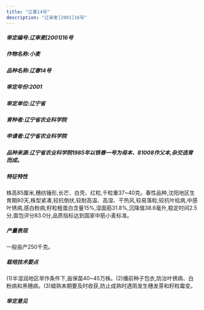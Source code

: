 ```yaml
---
title: "辽春14号"
description: "辽审麦[2001]16号"
---
```

##### 审定编号:辽审麦[2001]16号

##### 作物名称:小麦

##### 品种名称:辽春14号

##### 审定年份:2001

##### 审定单位:辽宁省

##### 育种者:辽宁省农业科学院

##### 申请者:辽宁省农业科学院

##### 品种来源:辽宁省农业科学院1985年以铁春一号为母本、81008作父本,杂交选育而成。

##### 特征特性
株高85厘米,穗纺锤形,长芒、白壳、红粒,千粒重37~40克。春性品种,沈阳地区生育期80天,株型紧凑,较抗倒伏,较耐高温、高湿、干热风,较易落粒;较抗叶枯病,中感叶锈病,感白粉病;籽粒粗蛋白含量15%,湿面筋31.8%,沉降值38.6毫升,稳定时间2.5分,面包评分83.0分,品质指标达到国家中筋小麦标准。

##### 产量表现
一般亩产250千克。

##### 栽培技术要点
(1)半湿润地区旱作条件下,亩保苗40~45万株。(2)播前种子包衣,防治叶锈病、白粉病和黑穗病。(3)蜡熟末期要及时收获,防止成熟时遇雨发生穗发芽和籽粒霉变。

##### 审定意见

